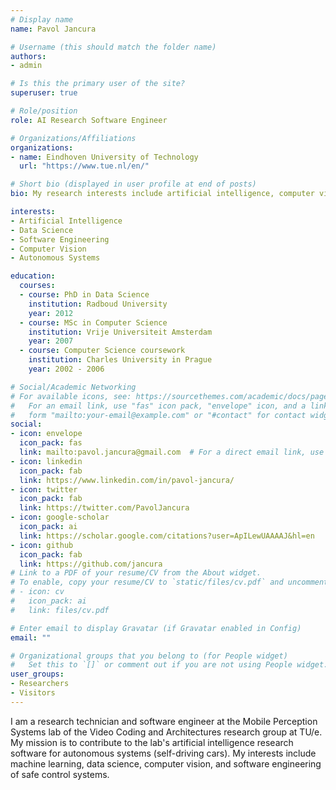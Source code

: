 ```yaml
---
# Display name
name: Pavol Jancura

# Username (this should match the folder name)
authors:
- admin

# Is this the primary user of the site?
superuser: true

# Role/position
role: AI Research Software Engineer

# Organizations/Affiliations
organizations:
- name: Eindhoven University of Technology
  url: "https://www.tue.nl/en/"

# Short bio (displayed in user profile at end of posts)
bio: My research interests include artificial intelligence, computer vision and safe autonomous systems.

interests:
- Artificial Intelligence
- Data Science
- Software Engineering
- Computer Vision
- Autonomous Systems

education:
  courses:
  - course: PhD in Data Science
    institution: Radboud University
    year: 2012
  - course: MSc in Computer Science
    institution: Vrije Universiteit Amsterdam
    year: 2007
  - course: Computer Science coursework
    institution: Charles University in Prague
    year: 2002 - 2006

# Social/Academic Networking
# For available icons, see: https://sourcethemes.com/academic/docs/page-builder/#icons
#   For an email link, use "fas" icon pack, "envelope" icon, and a link in the
#   form "mailto:your-email@example.com" or "#contact" for contact widget.
social:
- icon: envelope
  icon_pack: fas
  link: mailto:pavol.jancura@gmail.com  # For a direct email link, use "mailto:test@example.org".
- icon: linkedin
  icon_pack: fab
  link: https://www.linkedin.com/in/pavol-jancura/
- icon: twitter
  icon_pack: fab
  link: https://twitter.com/PavolJancura
- icon: google-scholar
  icon_pack: ai
  link: https://scholar.google.com/citations?user=ApILewUAAAAJ&hl=en
- icon: github
  icon_pack: fab
  link: https://github.com/jancura
# Link to a PDF of your resume/CV from the About widget.
# To enable, copy your resume/CV to `static/files/cv.pdf` and uncomment the lines below.
# - icon: cv
#   icon_pack: ai
#   link: files/cv.pdf

# Enter email to display Gravatar (if Gravatar enabled in Config)
email: ""

# Organizational groups that you belong to (for People widget)
#   Set this to `[]` or comment out if you are not using People widget.
user_groups:
- Researchers
- Visitors
---
```


I am a research technician and software engineer at the Mobile Perception Systems lab of the Video Coding and Architectures research group at TU/e. My mission is to contribute to the lab's artificial intelligence research software for autonomous systems (self-driving cars). My interests include machine learning, data science, computer vision, and software engineering of safe control systems.
